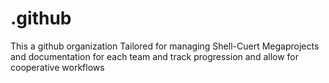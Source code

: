 # .github
This a github organization Tailored for managing Shell-Cuert Megaprojects and documentation for each team and track progression and allow for cooperative workflows